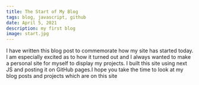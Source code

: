 ```yaml
---
title: The Start of My Blog
tags: blog, javascript, github
date: April 5, 2021
description: my first blog
image: start.jpg
---
```

I have written this blog post to commemorate how my site has started today. I am especially excited as to how it turned out and I always wanted to make a personal site for myself to display my projects. I built this site using next JS and posting it on GitHub pages.I hope you take the time to look at my blog posts and projects which are on this site 
